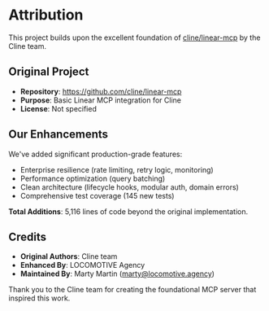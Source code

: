 # Attribution

This project builds upon the excellent foundation of [cline/linear-mcp](https://github.com/cline/linear-mcp) by the Cline team.

## Original Project
- **Repository**: https://github.com/cline/linear-mcp
- **Purpose**: Basic Linear MCP integration for Cline
- **License**: Not specified

## Our Enhancements
We've added significant production-grade features:
- Enterprise resilience (rate limiting, retry logic, monitoring)
- Performance optimization (query batching)
- Clean architecture (lifecycle hooks, modular auth, domain errors)
- Comprehensive test coverage (145 new tests)

**Total Additions**: 5,116 lines of code beyond the original implementation.

## Credits
- **Original Authors**: Cline team
- **Enhanced By**: LOCOMOTIVE Agency
- **Maintained By**: Marty Martin (marty@locomotive.agency)

Thank you to the Cline team for creating the foundational MCP server that inspired this work.
